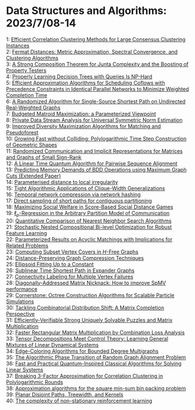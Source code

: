 # Data Structures and Algorithms: 2023/7/08-14  
1: [Efficient Correlation Clustering Methods for Large Consensus Clustering  Instances](https://doi.org/10.48550/arXiv.2307.03818)  
2: [Fermat Distances: Metric Approximation, Spectral Convergence, and  Clustering Algorithms](https://doi.org/10.48550/arXiv.2307.05750)  
3: [A Strong Composition Theorem for Junta Complexity and the Boosting of  Property Testers](https://doi.org/10.48550/arXiv.2307.04039)  
4: [Properly Learning Decision Trees with Queries Is NP-Hard](https://doi.org/10.48550/arXiv.2307.04093)  
5: [Efficient Approximation Algorithms for Scheduling Coflows with  Precedence Constraints in Identical Parallel Networks to Minimize Weighted  Completion Time](https://doi.org/10.48550/arXiv.2307.04107)  
6: [A Randomized Algorithm for Single-Source Shortest Path on Undirected  Real-Weighted Graphs](https://doi.org/10.48550/arXiv.2307.04139)  
7: [Budgeted Matroid Maximization: a Parameterized Viewpoint](https://doi.org/10.48550/arXiv.2307.04173)  
8: [Private Data Stream Analysis for Universal Symmetric Norm Estimation](https://doi.org/10.48550/arXiv.2307.04249)  
9: [Improved Diversity Maximization Algorithms for Matching and Pseudoforest](https://doi.org/10.48550/arXiv.2307.04329)  
10: [Growing Fast without Colliding: Polylogarithmic Time Step Construction  of Geometric Shapes](https://doi.org/10.48550/arXiv.2307.04385)  
11: [Randomized Communication and Implicit Representations for Matrices and  Graphs of Small Sign-Rank](https://doi.org/10.48550/arXiv.2307.04441)  
12: [A Linear Time Quantum Algorithm for Pairwise Sequence Alignment](https://doi.org/10.48550/arXiv.2307.04479)  
13: [Predicting Memory Demands of BDD Operations using Maximum Graph Cuts  (Extended Paper)](https://doi.org/10.48550/arXiv.2307.04488)  
14: [Parameterised distance to local irregularity](https://doi.org/10.48550/arXiv.2307.04583)  
15: [Tight Algorithmic Applications of Clique-Width Generalizations](https://doi.org/10.48550/arXiv.2307.04628)  
16: [Temporal network compression via network hashing](https://doi.org/10.48550/arXiv.2307.04890)  
17: [Direct sampling of short paths for contiguous partitioning](https://doi.org/10.48550/arXiv.2307.05042)  
18: [Maximizing Social Welfare in Score-Based Social Distance Games](https://doi.org/10.48550/arXiv.2307.05061)  
19: [$\ell_p$-Regression in the Arbitrary Partition Model of Communication](https://doi.org/10.48550/arXiv.2307.05117)  
20: [Quantitative Comparison of Nearest Neighbor Search Algorithms](https://doi.org/10.48550/arXiv.2307.05235)  
21: [Stochastic Nested Compositional Bi-level Optimization for Robust Feature  Learning](https://doi.org/10.48550/arXiv.2307.05384)  
22: [Parameterized Results on Acyclic Matchings with Implications for Related  Problems](https://doi.org/10.48550/arXiv.2307.05446)  
23: [Computing Subset Vertex Covers in $H$-Free Graphs](https://doi.org/10.48550/arXiv.2307.05701)  
24: [Distance-Preserving Graph Compression Techniques](https://doi.org/10.48550/arXiv.2307.05829)  
25: [Ellipsoid Fitting Up to a Constant](https://doi.org/10.48550/arXiv.2307.05954)  
26: [Sublinear Time Shortest Path in Expander Graphs](https://doi.org/10.48550/arXiv.2307.06113)  
27: [Connectivity Labeling for Multiple Vertex Failures](https://doi.org/10.48550/arXiv.2307.06276)  
28: [Diagonally-Addressed Matrix Nicknack: How to improve SpMV performance](https://doi.org/10.48550/arXiv.2307.06305)  
29: [Cornerstone: Octree Construction Algorithms for Scalable Particle  Simulations](https://doi.org/10.48550/arXiv.2307.06345)  
30: [Tackling Combinatorial Distribution Shift: A Matrix Completion  Perspective](https://doi.org/10.48550/arXiv.2307.06457)  
31: [Efficiently-Verifiable Strong Uniquely Solvable Puzzles and Matrix  Multiplication](https://doi.org/10.48550/arXiv.2307.06463)  
32: [Faster Rectangular Matrix Multiplication by Combination Loss Analysis](https://doi.org/10.48550/arXiv.2307.06535)  
33: [Tensor Decompositions Meet Control Theory: Learning General Mixtures of  Linear Dynamical Systems](https://doi.org/10.48550/arXiv.2307.06538)  
34: [Edge-Coloring Algorithms for Bounded Degree Multigraphs](https://doi.org/10.48550/arXiv.2307.06579)  
35: [The Algorithmic Phase Transition of Random Graph Alignment Problem](https://doi.org/10.48550/arXiv.2307.06590)  
36: [Fast and Practical Quantum-Inspired Classical Algorithms for Solving  Linear Systems](https://doi.org/10.48550/arXiv.2307.06627)  
37: [Breaking 3-Factor Approximation for Correlation Clustering in  Polylogarithmic Rounds](https://doi.org/10.48550/arXiv.2307.06723)  
38: [Approximation algorithms for the square min-sum bin packing problem](https://doi.org/10.48550/arXiv.2307.06776)  
39: [Planar Disjoint Paths, Treewidth, and Kernels](https://doi.org/10.48550/arXiv.2307.06792)  
40: [The complexity of non-stationary reinforcement learning](https://doi.org/10.48550/arXiv.2307.06877)  